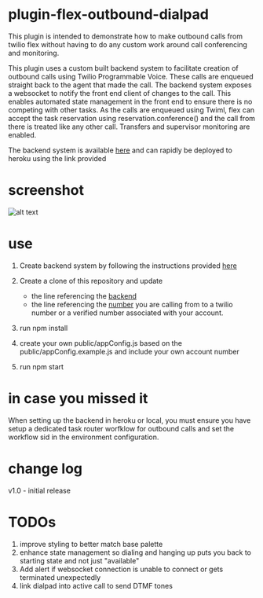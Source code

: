 # plugin-flex-outbound-dialpad

This plugin is intended to demonstrate how to make outbound calls from twilio flex without having to do any custom work around call conferencing and monitoring.

This plugin uses a custom built backend system to facilitate creation of outbound calls using Twilio Programmable Voice. These calls are enqueued straight back to the agent that made the call. The backend system exposes a websocket to notify the front end client of changes to the call. This enables automated state management in the front end to ensure there is no competing with other tasks. As the calls are enqueued using Twiml, flex can accept the task reservation using reservation.conference() and the call from there is treated like any other call. Transfers and supervisor monitoring are enabled.

The backend system is available [here](https://github.com/jhunter-twilio/outbound-dialing-backend) and can rapidly be deployed to heroku using the link provided

# screenshot

![alt text](https://raw.githubusercontent.com/jhunter-twilio/plugin-flex-outbound-dialpad/master/screenshot/dialpad.png)

# use

1. Create backend system by following the instructions provided [here](https://github.com/jhunter-twilio/outbound-dialing-backend/blob/master/README.md)
   
2. Create a clone of this repository and update
   - the line referencing the [backend](https://github.com/jhunter-twilio/plugin-flex-outbound-dialpad/blob/36c0bf8196496ec0adfa22dcac78746cc8f7fdf3/src/components/DialPad.js#L313)
   - the line referencing the [number](https://github.com/jhunter-twilio/plugin-flex-outbound-dialpad/blob/8024a7f02169e89a2addffbb63d22eb0b89221e9/src/components/DialPad.js#L382) you are calling from to a twilio number or a verified number associated with your account.
3. run npm install
4. create your own public/appConfig.js based on the public/appConfig.example.js and include your own account number
5. run npm start

# in case you missed it

When setting up the backend in heroku or local, you must ensure you have setup a dedicated task router worfklow for outbound calls and set the workflow sid in the environment configuration.

# change log

v1.0 - initial release

# TODOs

1. improve styling to better match base palette
2. enhance state management so dialing and hanging up puts you back to starting state and not just "available"
3. Add alert if websocket connection is unable to connect or gets terminated unexpectedly
4. link dialpad into active call to send DTMF tones
